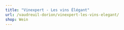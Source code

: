 ```yaml
---
title: "Vinexpert - Les vins Élégant"
url: /vaudreuil-dorion/vinexpert-les-vins-elegant/
shop: Wein
---
```

